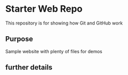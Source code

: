 # Starter Web Repo

This repository is for showing how Git and GitHub work

## Purpose

Sample website with plenty of files for demos

## further details
